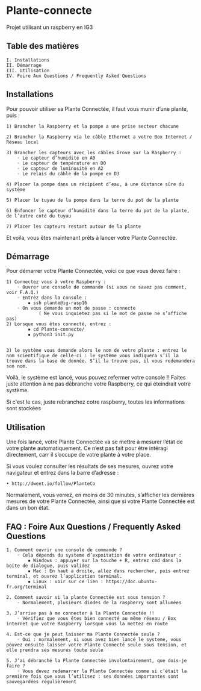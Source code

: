 # Plante-connecte

Projet utilisant un raspberry en IG3

## Table des matières
    I. Installations	
    II. Démarrage 	
    III. Utilisation 	
    IV. Foire Aux Questions / Frequently Asked Questions 	

## Installations

Pour pouvoir utiliser sa Plante Connectée, il faut vous munir d’une plante, puis :


    1) Brancher la Raspberry et la pompe a une prise secteur chacune
    
    2) Brancher la Raspberry via le câble Ethernet a votre Box Internet / Réseau local
    
    3) Brancher les capteurs avec les câbles Grove sur la Raspberry :
        ◦ Le capteur d’humidité en A0
        ◦ Le capteur de température en D0
        ◦ Le capteur de luminosité en A2
        ◦ Le relais du câble de la pompe en D3
        
    4) Placer la pompe dans un récipient d’eau, à une distance sûre du système
    
    5) Placer le tuyau de la pompe dans la terre du pot de la plante
    
    6) Enfoncer le capteur d’humidité dans la terre du pot de la plante, de l’autre coté du tuyau
    
    7) Placer les capteurs restant autour de la plante

Et voila, vous êtes maintenant prêts à lancer votre Plante Connectée.
       
## Démarrage 

Pour démarrer votre Plante Connectée, voici ce que vous devez faire :


    1) Connectez vous à votre Raspberry :
        ◦ Ouvrer une console de commande (si vous ne savez pas comment, voir F.A.Q.)
        ◦ Entrez dans la console :
            ▪ ssh plante@ig-rasp16
        ◦ On vous demande un mot de passe : connecte 
                ( Ne vous inquietez pas si le mot de passe ne s’affiche pas) 
    2) Lorsque vous êtes connecté, entrez :
            ▪ cd Plante-connecte/
            ▪ python3 init.py
              

    3) le système vous demande alors le nom de votre plante : entrez le nom scientifique de celle-ci : le système vous indiquera s’il la trouve dans la base de donnée. S’il la trouve pas, il vous redemandera son nom.

Voilà, le système est lancé, vous pouvez refermer votre console !! Faites juste attention à ne pas débranche votre Raspberry, ce qui éteindrait votre système.

Si c'est le cas, juste rebranchez cotre raspberry, toutes les informations sont stockées

## Utilisation 

Une fois lancé, votre Plante Connectée va se mettre à mesurer l’état de votre plante automatiquement. Ce n’est pas fait pour être intéragi directement, carr il s’occupe de votre plante à votre place.

Si vous voulez consulter les résultats de ses mesures, ouvrez votre navigateur et entrez dans la barre d’adresse :

    • http://dweet.io/follow/PlanteCo
    
Normalement, vous verrez, en moins de 30 minutes, s’afficher les dernières mesures de votre Plante Connectée, ainsi que si votre Plante Connectée est dans un bon état.

## FAQ : Foire Aux Questions / Frequently Asked Questions 


    1. Comment ouvrir une console de commande ?
        ◦ Cela dépends du systeme d’expoitation de votre ordinateur :
            ▪ Windows : appuyer sur la touche + R, entrez cmd dans la boite de dialogue, puis validez
            ▪ Mac : En haut a droite, allez dans rechercher, puis entrez terminal, et ouvrez l’application terminal.
            ▪ Linux : voir sur ce lien : https://doc.ubuntu-fr.org/terminal
            
    2. Comment savoir si la plante Connectée est sous tension ?
        ◦ Normalement, plusieurs diodes de la raspberry sont allumées
        
    3. J’arrive pas à me connecter à la Plante Connectée !!
        ◦ Vérifiez que vous êtes bien connecté au même réseau / Box internet que votre Raspberry lorsque vous la mettez en route
        
    4. Est-ce que je peut laisser ma Plante Connectée seule ?
        ◦ Oui : normalement, si vous avez bien lancé le systeme, vous pouvez ensuite laisser votre Plante Connecté seule sous tension, et elle prendra ses mesures toute seule
        
    5. J’ai débranché la Plante Connectée involontairement, que dois-je faire ?
        ◦ Vous devez redemarrer la Plante Connectée comme si c’était la première fois que vous l’utilisez : ses données importantes sont sauvegardées régulièrement
